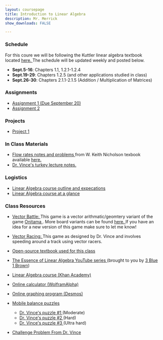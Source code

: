 ```yaml
---
layout: coursepage
title: Introduction to Linear Algebra
description: Mr. Merrick 
show_downloads: FALSE

---
```

### Schedule
For this coure we will be following the Kuttler linear algebra textbook located <a href="https://lyryx.com/wp-content/uploads/2017/06/Kuttler-LinearAlgebra-AFirstCourse-2017A.pdf" > here. </a> The schedule will be updated weekly and posted below. 

* **Sept.5-16**: Chapters 1.1, 1.2.1-1.2.4
* **Sept.19-29**: Chapters 1.2.5 (and other applications studied in class) 
* **Sept.26-30**: Chapters  2.1.1-2.1.5 (Addition / Multiplication of Matrices) 

<!--- 
* **Date-**: 
---> 

### Assignments
* <a href="https://merrickmath.github.io/MerrickMath.github.io-LinearAlgebra/Activities/Assignments/Assignment1.pdf"> Assignment 1 (Due September 20) </a> 
* <a href="https://merrickmath.github.io/MerrickMath.github.io-LinearAlgebra/Activities/Assignments/Assignment2.pdf"> Assignment 2 </a> 

<!--- 
* <a href="https://merrickmath.github.io/MerrickMath.github.io-LinearAlgebra/Activities/Assignments/Assignment1.pdf"> Assignment 2 </a> 
* <a href="https://merrickmath.github.io/MerrickMath.github.io-LinearAlgebra/Activities/Assignments/Assignment2.pdf"> Assignment 3 </a> 
* <a href="https://merrickmath.github.io/MerrickMath.github.io-LinearAlgebra/Activities/Assignments/Assignment4.pdf"> Assignment 4 </a> 
* <a href="https://merrickmath.github.io/MerrickMath.github.io-LinearAlgebra/Activities/Assignments/Assignment4.pdf"> Assignment 5 </a> 
* <a href="https://merrickmath.github.io/MerrickMath.github.io-LinearAlgebra/Activities/Assignments/Assignment4.pdf"> Assignment 6 </a> 
* <a href="https://merrickmath.github.io/MerrickMath.github.io-LinearAlgebra/Activities/Assignments/Assignment4.pdf"> Assignment 7 </a> 
---> 

### Projects
* <a href="https://merrickmath.github.io/MerrickMath.github.io-LinearAlgebra/Activities/Assignments/Project1.pdf"> Project 1 </a>

<!---  
* <a href="https://merrickmath.github.io/MerrickMath.github.io-LinearAlgebra/Activities/Projects/Project2.pdf"> Project 2 </a>  
* <a href="https://merrickmath.github.io/MerrickMath.github.io-LinearAlgebra/Activities/Projects/Project3.pdf"> Project 3 </a>  
* <a href="https://merrickmath.github.io/MerrickMath.github.io-LinearAlgebra/Activities/Projects/Project4.pdf"> Project 4 </a>  
* <a href="https://merrickmath.github.io/MerrickMath.github.io-LinearAlgebra/Activities/Projects/Project5.pdf"> Project 5 </a>
---> 

### In Class Materials
* <a href="https://merrickmath.github.io/MerrickMath.github.io-LinearAlgebra/Notes/FlowRates.pdf"> Flow rates notes and problems </a> from W. Keith Nicholson texbook available <a href="https://lyryx.com/wp-content/uploads/2018/01/Nicholson-OpenLAWA-2018A.pdf"> here. </a> 
* <a href="https://merrickmath.github.io/MerrickMath.github.io-LinearAlgebra/Notes/Turkey.pdf"> Dr. Vince's turkey lecture notes. </a>

### Logistics

* <a href="https://vchan2.github.io/LinearAlgebra/Linear_Algebra_2022-23_online.pdf"> Linear Algebra course outline and expecations </a>
* <a href="https://vchan2.github.io/LinearAlgebra/Linear_Algebra_Course_outline.pdf"> Linear Algebra course at a glance </a>


### Class Resources 
* <a href="https://merrickmath.github.io/MerrickMath.github.io-LinearAlgebra/Activities/Games/VectorWars.pdf">  Vector Battle: </a> This game is a vector arithmatic/geomtery variant of the game <a href="https://merrickmath.github.io/MerrickMath.github.io-LinearAlgebra/Activities/Games/OnitamaGame.pdf"> Onitama </a>. More board variants can be found <a href="https://merrickmath.github.io/MerrickMath.github.io-LinearAlgebra/Activities/Games/VectorBoardVariants.pdf"> here. </a> If you have an idea for a new version of this game make sure to let me know! 
* <a href="https://merrickmath.github.io/MerrickMath.github.io-LinearAlgebra/Activities/Games/VectorRacing.pdf">  Vector Racing: </a>  This game as designed by Dr. Vince and involves speeding around a track using vector racers.


* <a href="https://lyryx.com/wp-content/uploads/2017/06/Kuttler-LinearAlgebra-AFirstCourse-2017A.pdf"> Open-source textbook used for this class </a>
* <a href="https://www.youtube.com/playlist?list=PLZHQObOWTQDPD3MizzM2xVFitgF8hE_ab"> The Essence of Linear Algebra YouTube series </a> (brought to you by <a href="https://www.youtube.com/channel/UCYO_jab_esuFRV4b17AJtAw"> 3 Blue 1 Brown</a>)
* <a href="https://www.khanacademy.org/math/linear-algebra"> Linear Algebra course (Khan Academy) </a>
* <a href="https://www.wolframalpha.com/"> Online calculator (WolframAlpha) </a>
* <a href="https://www.desmos.com/"> Online graphing program (Desmos) </a>

* <a href="https://solveme.edc.org/mobiles/"> Mobile balance puzzles </a>
   * <a href="https://solveme.edc.org/mobiles/?mobiles=200662"> Dr. Vince's puzzle #1 </a> (Moderate)
   * <a href="https://solveme.edc.org/mobiles/?mobiles=201443"> Dr. Vince's puzzle #2 </a> (Hard)
   * <a href="https://solveme.edc.org/mobiles/?mobiles=201442"> Dr. Vince's puzzle #3 </a> (Ultra hard)

* <a href="https://vchan2.github.io/LinearAlgebra/Unit1_01_Number_of_Solutions_to_sys_of_lin_eqns.pdf"> Challenge Problem From Dr. Vince </a>






  




